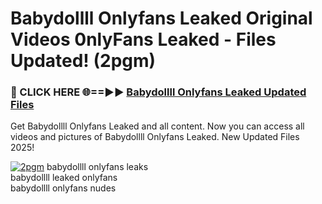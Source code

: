 # Babydollll Onlyfans Leaked Original Videos 0nlyFans Leaked - Files Updated! (2pgm)

<h3>🔴 CLICK HERE 🌐==►► <a href="https://tinyurl.com/2jnfzry5" rel="nofollow">Babydollll Onlyfans Leaked Updated Files</a></h3>

Get Babydollll Onlyfans Leaked and all content. Now you can access all videos and pictures of Babydollll Onlyfans Leaked. New Updated Files 2025!

[![2pgm](https://i.imgur.com/GyGTBgg.gif)](https://tinyurl.com/2jnfzry5)
babydollll onlyfans leaks<br>
babydollll leaked onlyfans<br>
babydollll onlyfans nudes
